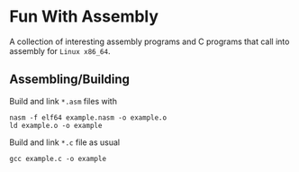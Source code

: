 # Fun With Assembly

A collection of interesting assembly programs and C programs that call into assembly for `Linux x86_64`.

## Assembling/Building

Build and link `*.asm` files with

    nasm -f elf64 example.nasm -o example.o
    ld example.o -o example

Build and link `*.c` file as usual

    gcc example.c -o example
